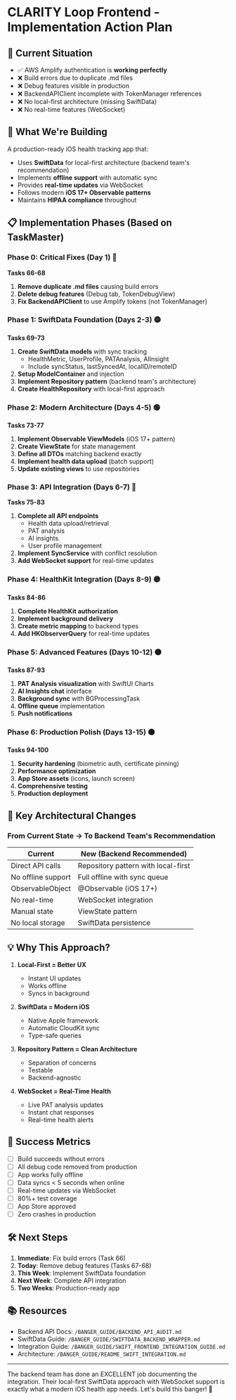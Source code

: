 # CLARITY Loop Frontend - Implementation Action Plan

## 🎯 Current Situation
- ✅ AWS Amplify authentication is **working perfectly**
- ❌ Build errors due to duplicate .md files
- ❌ Debug features visible in production
- ❌ BackendAPIClient incomplete with TokenManager references
- ❌ No local-first architecture (missing SwiftData)
- ❌ No real-time features (WebSocket)

## 🚀 What We're Building
A production-ready iOS health tracking app that:
- Uses **SwiftData** for local-first architecture (backend team's recommendation)
- Implements **offline support** with automatic sync
- Provides **real-time updates** via WebSocket
- Follows modern **iOS 17+ Observable patterns**
- Maintains **HIPAA compliance** throughout

## 📋 Implementation Phases (Based on TaskMaster)

### Phase 0: Critical Fixes (Day 1) 🔴
**Tasks 66-68**
1. **Remove duplicate .md files** causing build errors
2. **Delete debug features** (Debug tab, TokenDebugView)
3. **Fix BackendAPIClient** to use Amplify tokens (not TokenManager)

### Phase 1: SwiftData Foundation (Days 2-3) 🟡
**Tasks 69-73**
1. **Create SwiftData models** with sync tracking
   - HealthMetric, UserProfile, PATAnalysis, AIInsight
   - Include syncStatus, lastSyncedAt, localID/remoteID
2. **Setup ModelContainer** and injection
3. **Implement Repository pattern** (backend team's architecture)
4. **Create HealthRepository** with local-first approach

### Phase 2: Modern Architecture (Days 4-5) 🟢
**Tasks 73-77**
1. **Implement Observable ViewModels** (iOS 17+ pattern)
2. **Create ViewState<T>** for state management
3. **Define all DTOs** matching backend exactly
4. **Implement health data upload** (batch support)
5. **Update existing views** to use repositories

### Phase 3: API Integration (Days 6-7) 🔵
**Tasks 75-83**
1. **Complete all API endpoints**
   - Health data upload/retrieval
   - PAT analysis 
   - AI insights
   - User profile management
2. **Implement SyncService** with conflict resolution
3. **Add WebSocket support** for real-time updates

### Phase 4: HealthKit Integration (Days 8-9) 🟣
**Tasks 84-86**
1. **Complete HealthKit authorization**
2. **Implement background delivery**
3. **Create metric mapping** to backend types
4. **Add HKObserverQuery** for real-time updates

### Phase 5: Advanced Features (Days 10-12) 🟤
**Tasks 87-93**
1. **PAT Analysis visualization** with SwiftUI Charts
2. **AI Insights chat** interface
3. **Background sync** with BGProcessingTask
4. **Offline queue** implementation
5. **Push notifications**

### Phase 6: Production Polish (Days 13-15) ⚫
**Tasks 94-100**
1. **Security hardening** (biometric auth, certificate pinning)
2. **Performance optimization**
3. **App Store assets** (icons, launch screen)
4. **Comprehensive testing**
5. **Production deployment**

## 🔑 Key Architectural Changes

### From Current State → To Backend Team's Recommendation

| Current | New (Backend Recommended) |
|---------|---------------------------|
| Direct API calls | Repository pattern with local-first |
| No offline support | Full offline with sync queue |
| ObservableObject | @Observable (iOS 17+) |
| No real-time | WebSocket integration |
| Manual state | ViewState<T> pattern |
| No local storage | SwiftData persistence |

## 💡 Why This Approach?

1. **Local-First = Better UX**
   - Instant UI updates
   - Works offline
   - Syncs in background

2. **SwiftData = Modern iOS**
   - Native Apple framework
   - Automatic CloudKit sync
   - Type-safe queries

3. **Repository Pattern = Clean Architecture**
   - Separation of concerns
   - Testable
   - Backend-agnostic

4. **WebSocket = Real-Time Health**
   - Live PAT analysis updates
   - Instant chat responses
   - Real-time health alerts

## 🏁 Success Metrics

- [ ] Build succeeds without errors
- [ ] All debug code removed from production
- [ ] App works fully offline
- [ ] Data syncs < 5 seconds when online
- [ ] Real-time updates via WebSocket
- [ ] 80%+ test coverage
- [ ] App Store approved
- [ ] Zero crashes in production

## 🛠️ Next Steps

1. **Immediate**: Fix build errors (Task 66)
2. **Today**: Remove debug features (Tasks 67-68)
3. **This Week**: Implement SwiftData foundation
4. **Next Week**: Complete API integration
5. **Two Weeks**: Production-ready app

## 📚 Resources

- Backend API Docs: `/BANGER_GUIDE/BACKEND_API_AUDIT.md`
- SwiftData Guide: `/BANGER_GUIDE/SWIFTDATA_BACKEND_WRAPPER.md`
- Integration Guide: `/BANGER_GUIDE/SWIFT_FRONTEND_INTEGRATION_GUIDE.md`
- Architecture: `/BANGER_GUIDE/README_SWIFT_INTEGRATION.md`

---

The backend team has done an EXCELLENT job documenting the integration. Their local-first SwiftData approach with WebSocket support is exactly what a modern iOS health app needs. Let's build this banger! 🚀